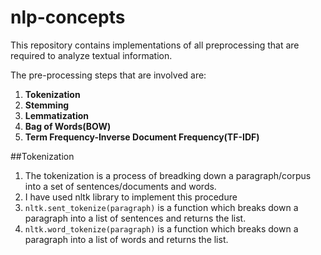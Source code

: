 # nlp-concepts
This repository contains implementations of all preprocessing that are required to analyze textual information.

The pre-processing steps that are involved are:
1. **Tokenization**
2. **Stemming**
3. **Lemmatization**
4. **Bag of Words(BOW)**
5. **Term Frequency-Inverse Document Frequency(TF-IDF)**

##Tokenization
1. The tokenization is a process of breadking down a paragraph/corpus into a set of sentences/documents and words. 
2. I have used nltk library to implement this procedure
3. `nltk.sent_tokenize(paragraph)` is a function which breaks down a paragraph into a list of sentences and returns the list.
4. `nltk.word_tokenize(paragraph)` is a function which breaks down a paragraph into a list of words and returns the list.
